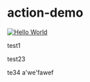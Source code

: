 # action-demo


[![Hello World](https://github.com/zodiac1111/action-demo/actions/workflows/helloworld.yml/badge.svg?branch=main)](https://github.com/zodiac1111/action-demo/actions/workflows/helloworld.yml)

test1

test23


te34
a'we'fawef
